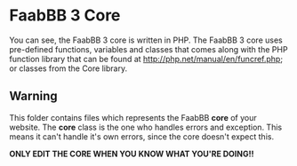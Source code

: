 FaabBB 3 Core
============================================================
You can see, the FaabBB 3 core is written in PHP. The FaabBB 3 core uses
pre-defined functions, variables and classes that comes along with the PHP function library
that can be found at <a href="http://php.net/manual/en/funcref.php">http://php.net/manual/en/funcref.php; or
classes from the Core library.

Warning
-----------
This folder contains files which represents the FaabBB **core** of your website.
The **core** class is the one who handles errors and exception. This means it can't handle it's own errors, since the
core doesn't expect this.

**ONLY EDIT THE CORE WHEN YOU KNOW WHAT YOU'RE DOING!!**
